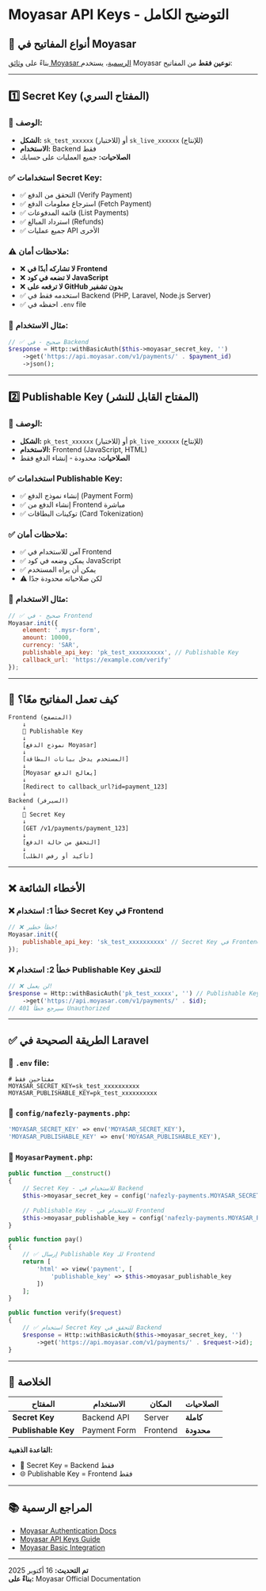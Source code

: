 # Moyasar API Keys - التوضيح الكامل

## 🔑 أنواع المفاتيح في Moyasar

بناءً على [وثائق Moyasar الرسمية](https://docs.moyasar.com/api/authentication)، يستخدم Moyasar **نوعين فقط** من المفاتيح:

---

## 1️⃣ Secret Key (المفتاح السري)

### 📝 الوصف:
- **الشكل:** `sk_test_xxxxxx` (للاختبار) أو `sk_live_xxxxxx` (للإنتاج)
- **الاستخدام:** Backend فقط
- **الصلاحيات:** جميع العمليات على حسابك

### ✅ استخدامات Secret Key:
- ✅ التحقق من الدفع (Verify Payment)
- ✅ استرجاع معلومات الدفع (Fetch Payment)
- ✅ قائمة المدفوعات (List Payments)
- ✅ استرداد المبالغ (Refunds)
- ✅ جميع عمليات API الأخرى

### ⚠️ ملاحظات أمان:
- ❌ **لا تشاركه أبدًا في Frontend**
- ❌ **لا تضعه في كود JavaScript**
- ❌ **لا ترفعه على GitHub بدون تشفير**
- ✅ استخدمه فقط في Backend (PHP, Laravel, Node.js Server)
- ✅ احفظه في `.env` file

### 📌 مثال الاستخدام:
```php
// ✅ صحيح - في Backend
$response = Http::withBasicAuth($this->moyasar_secret_key, '')
    ->get('https://api.moyasar.com/v1/payments/' . $payment_id)
    ->json();
```

---

## 2️⃣ Publishable Key (المفتاح القابل للنشر)

### 📝 الوصف:
- **الشكل:** `pk_test_xxxxxx` (للاختبار) أو `pk_live_xxxxxx` (للإنتاج)
- **الاستخدام:** Frontend (JavaScript, HTML)
- **الصلاحيات:** محدودة - إنشاء الدفع فقط

### ✅ استخدامات Publishable Key:
- ✅ إنشاء نموذج الدفع (Payment Form)
- ✅ إنشاء الدفع من Frontend مباشرة
- ✅ توكينات البطاقات (Card Tokenization)

### ✅ ملاحظات أمان:
- ✅ آمن للاستخدام في Frontend
- ✅ يمكن وضعه في كود JavaScript
- ✅ يمكن أن يراه المستخدم
- ⚠️ لكن صلاحياته محدودة جدًا

### 📌 مثال الاستخدام:
```javascript
// ✅ صحيح - في Frontend
Moyasar.init({
    element: '.mysr-form',
    amount: 10000,
    currency: 'SAR',
    publishable_api_key: 'pk_test_xxxxxxxxxx', // Publishable Key
    callback_url: 'https://example.com/verify'
});
```

---

## 🔄 كيف تعمل المفاتيح معًا؟

```
Frontend (المتصفح)
    ↓
    🔑 Publishable Key
    ↓
    [نموذج الدفع Moyasar]
    ↓
    [المستخدم يدخل بيانات البطاقة]
    ↓
    [Moyasar يعالج الدفع]
    ↓
    [Redirect to callback_url?id=payment_123]
    ↓
Backend (السيرفر)
    ↓
    🔐 Secret Key
    ↓
    [GET /v1/payments/payment_123]
    ↓
    [التحقق من حالة الدفع]
    ↓
    [تأكيد أو رفض الطلب]
```

---

## ❌ الأخطاء الشائعة

### ❌ خطأ 1: استخدام Secret Key في Frontend
```javascript
// ❌ خطأ خطير!
Moyasar.init({
    publishable_api_key: 'sk_test_xxxxxxxxxx' // Secret Key في Frontend!
});
```

### ❌ خطأ 2: استخدام Publishable Key للتحقق
```php
// ❌ لن يعمل!
$response = Http::withBasicAuth('pk_test_xxxxx', '') // Publishable Key
    ->get('https://api.moyasar.com/v1/payments/' . $id);
// سيرجع خطأ 401 Unauthorized
```

---

## ✅ الطريقة الصحيحة في Laravel

### 📁 `.env` file:
```env
# مفتاحين فقط
MOYASAR_SECRET_KEY=sk_test_xxxxxxxxxx
MOYASAR_PUBLISHABLE_KEY=pk_test_xxxxxxxxxx
```

### 📁 `config/nafezly-payments.php`:
```php
'MOYASAR_SECRET_KEY' => env('MOYASAR_SECRET_KEY'),
'MOYASAR_PUBLISHABLE_KEY' => env('MOYASAR_PUBLISHABLE_KEY'),
```

### 📁 `MoyasarPayment.php`:
```php
public function __construct()
{
    // Secret Key - للاستخدام في Backend
    $this->moyasar_secret_key = config('nafezly-payments.MOYASAR_SECRET_KEY');
    
    // Publishable Key - للاستخدام في Frontend
    $this->moyasar_publishable_key = config('nafezly-payments.MOYASAR_PUBLISHABLE_KEY');
}

public function pay() 
{
    // ✅ إرسال Publishable Key للـ Frontend
    return [
        'html' => view('payment', [
            'publishable_key' => $this->moyasar_publishable_key
        ])
    ];
}

public function verify($request)
{
    // ✅ استخدام Secret Key للتحقق في Backend
    $response = Http::withBasicAuth($this->moyasar_secret_key, '')
        ->get('https://api.moyasar.com/v1/payments/' . $request->id);
}
```

---

## 🎯 الخلاصة

| المفتاح | الاستخدام | المكان | الصلاحيات |
|---------|-----------|--------|-----------|
| **Secret Key** | Backend API | Server | **كاملة** |
| **Publishable Key** | Payment Form | Frontend | **محدودة** |

**القاعدة الذهبية:**
- 🔐 Secret Key = Backend فقط
- 🌐 Publishable Key = Frontend فقط

---

## 📚 المراجع الرسمية

- [Moyasar Authentication Docs](https://docs.moyasar.com/api/authentication)
- [Moyasar API Keys Guide](https://docs.moyasar.com/guides/dashboard/get-your-api-keys)
- [Moyasar Basic Integration](https://docs.moyasar.com/guides/card-payments/basic-integration)

---

**تم التحديث:** 16 أكتوبر 2025  
**بناءً على:** Moyasar Official Documentation

